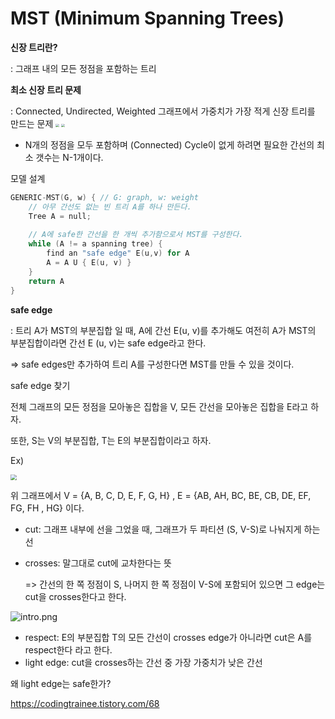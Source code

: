 # MST (Minimum Spanning Trees)

**신장 트리란?**

: 그래프 내의 모든 정점을 포함하는 트리



**최소 신장 트리 문제**

: Connected, Undirected, Weighted 그래프에서 가중치가 가장 적게 신장 트리를 만드는 문제
<img src="https://github.com/doooooooong/studyBoard/blob/master/algorithm/Graph/images/MST_intro1.png" style="zoom: 33%;" />  <img src="https://github.com/doooooooong/studyBoard/blob/master/algorithm/Graph/images/MST_intro2.png" style="zoom: 33%;" />



- N개의 정점을 모두 포함하며 (Connected) Cycle이 없게 하려면 필요한 간선의 최소 갯수는 N-1개이다.

  

모델 설계

```c++
GENERIC-MST(G, w) { // G: graph, w: weight
    // 아무 간선도 없는 빈 트리 A를 하나 만든다.
	Tree A = null;
    
    // A에 safe한 간선을 한 개씩 추가함으로서 MST를 구성한다.
	while (A != a spanning tree) {
		find an "safe edge" E(u,v) for A
		A = A U { E(u, v) } 
    }
	return A
}
```



**safe edge**

: 트리 A가 MST의 부분집합 일 때, A에 간선 E(u, v)를 추가해도 여전히 A가 MST의 부분집합이라면 간선 E (u, v)는 safe edge라고 한다.

=> safe edges만 추가하여 트리 A를 구성한다면 MST를 만들 수 있을 것이다.



safe edge 찾기

전체 그래프의 모든 정점을 모아놓은 집합을 V, 모든 간선을 모아놓은 집합을 E라고 하자.

또한, S는 V의 부분집합, T는 E의 부분집합이라고 하자.

Ex) 

<img src="https://github.com/doooooooong/studyBoard/blob/master/algorithm/Graph/images/MST_intro2.png" style="zoom: 60%;" />

위 그래프에서 V = {A, B, C, D, E, F, G, H} , E = {AB, AH, BC, BE, CB, DE, EF,  FG, FH , HG} 이다.

- cut: 그래프 내부에 선을 그었을 때, 그래프가 두 파티션 (S, V-S)로 나눠지게 하는 선

- crosses: 말그대로 cut에 교차한다는 뜻

  => 간선의 한 쪽 정점이 S, 나머지 한 쪽 정점이 V-S에 포함되어 있으면 그 edge는 cut을 crosses한다고 한다.

![intro.png](https://github.com/doooooooong/studyBoard/blob/master/algorithm/Graph/images/crossEdge.png?raw=true)

- respect: E의 부분집합 T의 모든 간선이 crosses edge가 아니라면  cut은 A를 respect한다 라고 한다.
- light edge: cut을 crosses하는 간선 중 가장 가중치가 낮은 간선





왜 light edge는 safe한가?

https://codingtrainee.tistory.com/68

